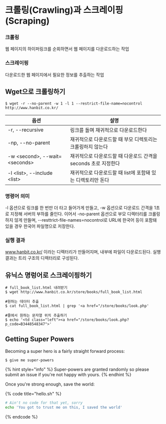 # 크롤링\(Crawling\)과 스크레이핑(Scraping)
### 크롤링
웹 페이지의 하이퍼링크를 순회하면서 웹 페이지를 다운로드하는 작업
### 스크레이핑
다운로드한 웹 페이지에서 필요한 정보를 추출하는 작업

## Wget으로 크롤링하기
```
$ wget -r --no-parent -w 1 -l 1 --restrict-file-name=nocontrol http://www.hanbit.co.kr/
```
옵션 | 설명
---- | ---- 
-r, --recursive | 링크를 돌며 재귀적으로 다운로드한다
-np, --no-parent | 재귀적으로 다운로드할 때 부모 디렉토리는 크롤링하지 않는다
-w \<second\>, --wait=\<seconds\> | 재귀적으로 다운로드할 때 다운로드 간격을 seconds 초로 지정한다
-l \<list\>, --include \<list\> | 재귀적으로 다운로드할 때 list에 포함돼 있는 디렉토리만 돈다

### 명령어 의미
-l 옵션으로 링크를 한 번만 더 타고 들어가게 만들고, -w 옵션으로 다운로드 간격을 1초로 지정해 서버의 부하를 줄인다.
이어서 -no-parent 옵션으로 부모 디렉터리를 크롤링하지 않게 만들며, --resttrict-file-names=nocontrol로 URL에 한국어 등이 포함돼 있을 경우 한국어 파일명으로 저장한다.

### 실행 결과
www.hanbit.co.kr/ 이라는 디렉터리가 만들어지며, 내부에 파일이 다운로드된다.
실행 결과는 트리 구조의 디렉터리로 구성된다.

## 유닉스 명렁어로 스크레이핑하기
```
# full_book_list.html 내려받기
$ wget http://www.hanbit.co.kr/store/books/full_book_list.html

#원하는 데이터 추출
$ cat full_book_list.html | grep '<a href="/store/books/look.php'

#줄에서 원하는 문자열 위치 추출하기
$ echo '<td class="left"><a href="/store/books/look.php?p_code=B3448548347">'
```

## Getting Super Powers

Becoming a super hero is a fairly straight forward process:

```
$ give me super-powers
```

{% hint style="info" %}
 Super-powers are granted randomly so please submit an issue if you're not happy with yours.
{% endhint %}

Once you're strong enough, save the world:

{% code title="hello.sh" %}
```bash
# Ain't no code for that yet, sorry
echo 'You got to trust me on this, I saved the world'
```
{% endcode %}



